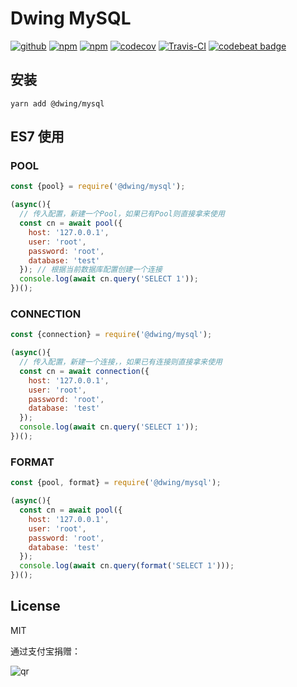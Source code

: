 # Dwing MySQL

[![github](https://img.shields.io/github/followers/willin.svg?style=social&label=Follow)](https://github.com/willin) [![npm](https://img.shields.io/npm/v/@dwing/mysql.svg)](https://npmjs.org/package/@dwing/mysql) [![npm](https://img.shields.io/npm/dt/@dwing/mysql.svg)](https://npmjs.org/package/@dwing/mysql) [![codecov](https://codecov.io/gh/AirDwing/node-dwing-mysql/branch/master/graph/badge.svg)](https://codecov.io/gh/AirDwing/node-dwing-mysql) [![Travis-CI](https://travis-ci.org/AirDwing/node-dwing-mysql.svg?branch=master)](https://travis-ci.org/AirDwing/node-dwing-mysql) [![codebeat badge](https://codebeat.co/badges/49922bb9-ef93-4286-9fd0-3c2f0d595f3c)](https://codebeat.co/projects/github-com-airdwing-node-dwing-mysql-master)


## 安装

```
yarn add @dwing/mysql
```

## ES7 使用

### POOL

```js
const {pool} = require('@dwing/mysql');

(async(){
  // 传入配置，新建一个Pool，如果已有Pool则直接拿来使用
  const cn = await pool({
    host: '127.0.0.1',
    user: 'root',
    password: 'root',
    database: 'test'
  }); // 根据当前数据库配置创建一个连接
  console.log(await cn.query('SELECT 1'));
})();
```

### CONNECTION

```js
const {connection} = require('@dwing/mysql');

(async(){
  // 传入配置，新建一个连接，，如果已有连接则直接拿来使用
  const cn = await connection({
    host: '127.0.0.1',
    user: 'root',
    password: 'root',
    database: 'test'
  });
  console.log(await cn.query('SELECT 1'));
})();
```

### FORMAT

```js
const {pool, format} = require('@dwing/mysql');

(async(){
  const cn = await pool({
    host: '127.0.0.1',
    user: 'root',
    password: 'root',
    database: 'test'
  });
  console.log(await cn.query(format('SELECT 1')));
})();
```

## License

MIT

通过支付宝捐赠：

![qr](https://cloud.githubusercontent.com/assets/1890238/15489630/fccbb9cc-2193-11e6-9fed-b93c59d6ef37.png)
